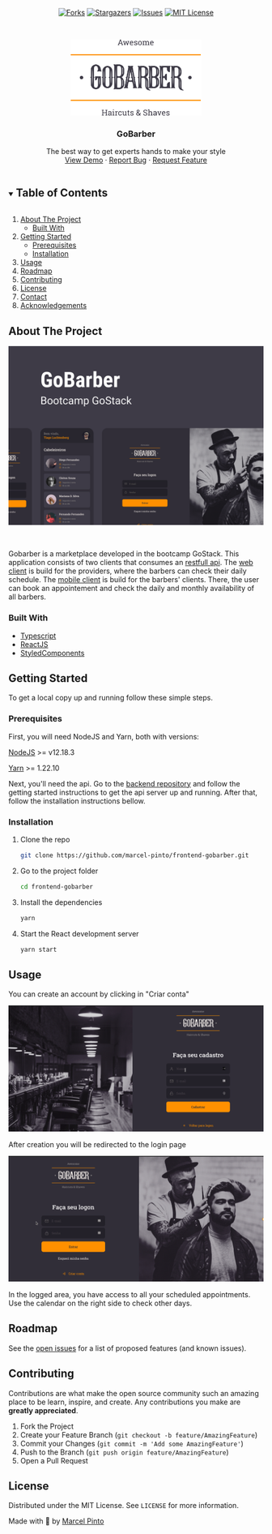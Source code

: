 <div align="center">

[![Forks][forks-shield]][forks-url]
[![Stargazers][stars-shield]][stars-url]
[![Issues][issues-shield]][issues-url]
[![MIT License][license-shield]][license-url]

</div>
<!-- PROJECT LOGO -->
<br />
<p align="center">
  <a href="https://github.com/marcel-pinto/frontend-gobarber">
    <img src="./.github/logo.svg" alt="Logo"height="150">
  </a>

  <h3 align="center">GoBarber</h3>

  <p align="center">
    The best way to get experts hands to make your style
    <br />
    <a href="https://github.com/marcel-pinto/frontend-gobarber">View Demo</a>
    ·
    <a href="https://github.com/marcel-pinto/frontend-gobarber/issues">Report Bug</a>
    ·
    <a href="https://github.com/marcel-pinto/frontend-gobarber/issues">Request Feature</a>
  </p>
</p>

<!-- TABLE OF CONTENTS -->
<details open="open">
  <summary><h2 style="display: inline-block">Table of Contents</h2></summary>
  <ol>
    <li>
      <a href="#about-the-project">About The Project</a>
      <ul>
        <li><a href="#built-with">Built With</a></li>
      </ul>
    </li>
    <li>
      <a href="#getting-started">Getting Started</a>
      <ul>
        <li><a href="#prerequisites">Prerequisites</a></li>
        <li><a href="#installation">Installation</a></li>
      </ul>
    </li>
    <li><a href="#usage">Usage</a></li>
    <li><a href="#roadmap">Roadmap</a></li>
    <li><a href="#contributing">Contributing</a></li>
    <li><a href="#license">License</a></li>
    <li><a href="#contact">Contact</a></li>
    <li><a href="#acknowledgements">Acknowledgements</a></li>
  </ol>
</details>

<!-- ABOUT THE PROJECT -->

## About The Project

[![GoBarber cover][gobarber-cover]](https://github.com/marcel-pinto/frontend-gobarber)

<br />

Gobarber is a marketplace developed in the bootcamp GoStack. This application consists of two clients that consumes an [restfull api](https://github.com/marcel-pinto/backend-go-barber). The [web client](https://github.com/marcel-pinto/frontend-gobarber) is build for the providers, where the barbers can check their daily schedule. The [mobile client](https://github.com/marcel-pinto/mobile-go-barber) is build for the barbers' clients. There, the user can book an appointement and check the daily and monthly availability of all barbers.

### Built With

- [Typescript](https://www.typescriptlang.org/)
- [ReactJS](https://reactjs.org/)
- [StyledComponents](https://styled-components.com/)

<!-- GETTING STARTED -->

## Getting Started

To get a local copy up and running follow these simple steps.

### Prerequisites

First, you will need NodeJS and Yarn, both with versions:

[NodeJS](https://nodejs.org/en/) >= v12.18.3

[Yarn](https://classic.yarnpkg.com/en/docs/install/#debian-stable) >= 1.22.10

Next, you'll need the api. Go to the [backend repository](https://github.com/marcel-pinto/backend-go-barber) and follow the getting started instructions to get the api server up and running. After that, follow the installation instructions bellow.

### Installation

1.  Clone the repo
    ```sh
    git clone https://github.com/marcel-pinto/frontend-gobarber.git
    ```
2.  Go to the project folder
    ```sh
    cd frontend-gobarber
    ```
3.  Install the dependencies

    ```sh
    yarn
    ```

4.  Start the React development server

    ```sh
    yarn start
    ```

    <!-- USAGE EXAMPLES -->

## Usage

You can create an account by clicking in "Criar conta"
<br />

[![Create user screenshot][create-user-screenshot]](https://github.com/marcel-pinto/frontend-gobarber)

After creation you will be redirected to the login page
<br />

[![Login screenshot][login-screenshot]](https://github.com/marcel-pinto/frontend-gobarber)

In the logged area, you have access to all your scheduled appointments. Use the calendar on the right side to check other days.

<!-- ROADMAP -->

## Roadmap

See the [open issues](https://github.com/marcel-pinto/frontend-gobarber/issues) for a list of proposed features (and known issues).

<!-- CONTRIBUTING -->

## Contributing

Contributions are what make the open source community such an amazing place to be learn, inspire, and create. Any contributions you make are **greatly appreciated**.

1. Fork the Project
2. Create your Feature Branch (`git checkout -b feature/AmazingFeature`)
3. Commit your Changes (`git commit -m 'Add some AmazingFeature'`)
4. Push to the Branch (`git push origin feature/AmazingFeature`)
5. Open a Pull Request

<!-- LICENSE -->

## License

Distributed under the MIT License. See `LICENSE` for more information.

<!-- CONTACT -->

Made with 🧡 by [Marcel Pinto](https://github.com/marcel-pinto)

<!-- MARKDOWN LINKS & IMAGES -->
<!-- https://www.markdownguide.org/basic-syntax/#reference-style-links -->

[gobarber-cover]: ./.github/cover.png
[login-screenshot]: ./.github/login.gif
[create-user-screenshot]: ./.github/create-account.gif
[forks-shield]: https://img.shields.io/github/forks/marcel-pinto/frontend-gobarber?color=%23ff9000&style=for-the-badge
[forks-url]: https://github.com/marcel-pinto/frontend-gobarber/network/members
[stars-shield]: https://img.shields.io/github/stars/marcel-pinto/frontend-gobarber?color=%23ff9000&style=for-the-badge
[stars-url]: https://github.com/marcel-pinto/frontend-gobarber/stargazers
[issues-shield]: https://img.shields.io/github/issues/marcel-pinto/frontend-gobarber?color=%23ff9000&style=for-the-badge
[issues-url]: https://github.com/marcel-pinto/frontend-gobarber/issues
[license-shield]: https://img.shields.io/github/license/marcel-pinto/frontend-gobarber?color=%23ff9000&style=for-the-badge
[license-url]: https://github.com/marcel-pinto/frontend-gobarber/blob/master/LICENSE.txt
